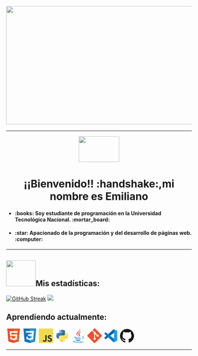 
<div align="center">
    <img src="https://user-images.githubusercontent.com/74038190/213910845-af37a709-8995-40d6-be59-724526e3c3d7.gif" width="900" height="320"> 
</div>

---


<div align="center">
 <img src="https://user-images.githubusercontent.com/74038190/240906093-9be4d344-6782-461a-b5a6-32a07bf7b34e.gif" width="110" height="70"> <h1>¡¡Bienvenido!! :handshake:,mi nombre es Emiliano   </h1> 
</div>


- <h4>:books: Soy estudiante de programación en la Universidad Tecnológica Nacional. :mortar_board:</h4>
- <h4>:star: Apacionado de la programación y del desarrollo de páginas web. :computer:</h4>

---

<h2> <img src="https://user-images.githubusercontent.com/74038190/242390692-0b335028-1d3d-4ee5-b5b3-a373d499be7e.gif" width="80" height="70">Mis estadísticas: </h2>


 [![GitHub Streak](http://github-readme-streak-stats.herokuapp.com?user=EmilianoGrossi&theme=highcontrast&hide_border=verdadero&border_radius=5&locale=es&hide_longest_streak=true)](https://git.io/streak-stats) ![](https://github-readme-stats.vercel.app/api/top-langs/?username=EmilianoGrossi&theme=highcontrast&hide_border=false&include_all_commits=false&count_private=false&layout=compact)



<div align= "left">
  <h2>Aprendiendo actualmente:</h2>
    <div>
      <img src="https://github.com/devicons/devicon/blob/master/icons/html5/html5-original.svg" title= "HTML" width="40" height="40">
      <img src="https://github.com/devicons/devicon/blob/master/icons/css3/css3-original.svg" title= "CSS" width="40" height="40">
      <img src="https://github.com/devicons/devicon/blob/master/icons/javascript/javascript-original.svg" title= "Javascript" width="40" height="40">
      <img src="https://github.com/devicons/devicon/blob/master/icons/python/python-original.svg" title= "Pyhton" width="40" height="40">
      <img src="https://github.com/devicons/devicon/blob/master/icons/java/java-original.svg" title= "Java" width="40" height="40">
      <img src="https://github.com/devicons/devicon/blob/master/icons/git/git-original.svg" title= "Git" width="40" height="40">
      <img src="https://github.com/vscode-icons/vscode-icons/blob/master/icons/file_type_vscode.svg" title= "Visual Studio Code" width="40" height="40">
      <img src="https://github.com/devicons/devicon/blob/master/icons/github/github-original.svg" title= "Github" width="40" height="40">
  </div>

---
